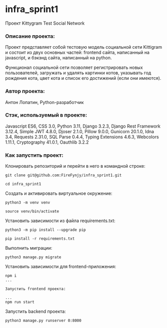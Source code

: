 # infra_sprint1
Проект Kittygram Test Social Network

### Описание проекта:

Проект представляет собой тестовую модель социальной сети Kittigram
и состоит из двух основных частей: frontend сайта, написанный на javascript,
и бэкэнд сайта, написанный на python.

Функционал социальной сети позволяет регистрировать новых пользователей,
загружать и удалять картинки котов, указывать год рождения кота, цвет кота
и список его достижений (если они имеются).

### Автор проекта:

Антон Лопатин, Python-разработчик

### Стэк, используемый в проекте:

Javascript ES6, CSS 3.0, Python 3.11, Django 3.2.3, Django Rest Framework 3.12.4, Simple JWT 4.8.0, Djoser 2.1.0, Pillow 9.0.0, 
Gunicorn 20.1.0, Idna 3.4, Requests 2.31.0, SQL Parse 0.4.4, Typing Extensions 4.6.3, Webcolors 1.11.1,
Cryptography 41.0.1, Oauthlib 3.2.2 

### Как запустить проект:

Клонировать репозиторий и перейти в него в командной строке:

```
git clone git@github.com:FireFynjy/infra_sprint1.git
```

```
cd infra_sprint1
```

Cоздать и активировать виртуальное окружение:

```
python3 -m venv venv
```

```
source venv/bin/activate
```

Установить зависимости из файла requirements.txt:

```
python3 -m pip install --upgrade pip
```

```
pip install -r requirements.txt
```

Выполнить миграции:

```
python3 manage.py migrate
```

Установить зависимости для frontend-приложения:

```
npm i
...

Запустить frontend проекта:

...
npm run start
```

Запустить backend проекта:

```
python3 manage.py runserver 0:8000
```
